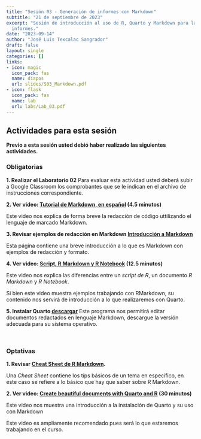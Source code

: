 ```yaml
---
title: "Sesión 03 - Generación de informes con Markdown"
subtitle: "21 de septiembre de 2023"
excerpt: "Sesión de introducción al uso de R, Quarto y Markdown para la generación de 
  informes."
date: "2023-09-14"
author: "José Luis Texcalac Sangrador"
draft: false
layout: single
categories: []
links:
- icon: magic
  icon_pack: fas
  name: diapos
  url: slides/S03_Markdown.pdf
- icon: flask
  icon_pack: fas
  name: lab
  url: labs/Lab_03.pdf
---
```


## Actividades para esta sesión 

**Previo a esta sesión usted debió haber realizado las siguientes actividades.**


### Obligatorias

**1. Realizar el Laboratorio 02**
Para evaluar esta actividad usted deberá subir a Google Classroom los 
comprobantes que se le indican en el archivo de instrucciones correspondiente.

**2. Ver video: [Tutorial de Markdown, en español](https://youtu.be/TtSWo2nbzAk) (4.5 minutos)**

Este video nos explica de forma breve la redacción de código uttilizando el 
lenguaje de marcado Markdown.

**3. Revisar ejemplos de redacción en Markdown [Introducción a Markdown](https://programminghistorian.org/es/lecciones/introduccion-a-markdown)**

Esta página contiene una breve introducción a lo que es Markdown con ejemplos de redacción y formato.

**4. Ver video: [Script, R Markdown y R Notebook](https://youtu.be/y7JPGlw6dJg) (12.5 minutos)**

Este video nos explica las diferencias entre un *script de R*, un documento 
*R Markdown* y *R Notebook*.  

Si bien este video muestra ejemplos trabajando con RMarkdown, su contenido nos servirá de introducción a lo que realizaremos con Quarto.

**5. Instalar Quarto [descargar](https://quarto.org/docs/get-started/)**
Este programa nos permitirá editar documentos redactados en lenguaje Markdown, descargue la versión adecuada para su sistema operativo.

&nbsp;

### Optativas

**1. Revisar [Cheat Sheet de R Markdown](https://www.rstudio.com/wp-content/uploads/2015/02/rmarkdown-cheatsheet.pdf).**

Una *Cheat Sheet* contiene los tips básicos de un tema en específico, en este 
caso se refiere a lo básico que hay que saber sobre R Markdown.

**2. Ver video: [Create beautiful documents with Quarto and R](https://youtu.be/y5VcxMOnj3M) (30 minutos)**

Este video nos muestra una introducción a la instalación de Quarto y su uso con Markdown

Este video es ampliamente recomendado pues será lo que estaremos trabajando en el curso.

&nbsp;


